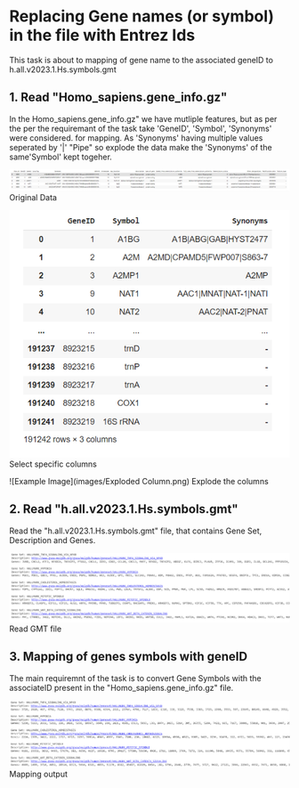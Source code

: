 

# Replacing  Gene names (or symbol) in the file with Entrez Ids 

This task is about to mapping of gene name to the associated geneID to h.all.v2023.1.Hs.symbols.gmt

## 1. Read "Homo_sapiens.gene_info.gz"

In the Homo_sapiens.gene_info.gz" we have mutliple features, but as per the per the requiremant of the task take 'GeneID', 'Symbol', 'Synonyms' were considered. for mapping. As 'Synonyms' having multiple values  seperated by '|' "Pipe" so explode the data make the 'Synonyms' of the same'Symbol' kept togeher. 

![Example Image](images/Homo_sapiens_Data.png)
Original Data

![Example Image](images/Main_Column.png)
Select specific columns


![Example Image](images/Exploded Column.png)
Explode the columns



## 2. Read "h.all.v2023.1.Hs.symbols.gmt"

Read the "h.all.v2023.1.Hs.symbols.gmt" file, that contains Gene Set, Description and Genes.

![Example Image](images/gmt_file.png)
Read GMT file



## 3. Mapping of genes symbols with geneID


The  main requiremnt of the task is to convert Gene Symbols with the associateID present in the "Homo_sapiens.gene_info.gz" file. 


![Example Image](images/gmt_fileafterDecoding.png)
Mapping output